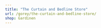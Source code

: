 ```yaml
---
title: "The Curtain and Bedline Store"
url: /gorey/the-curtain-and-bedline-store/
shop: Gardinen
---
```

